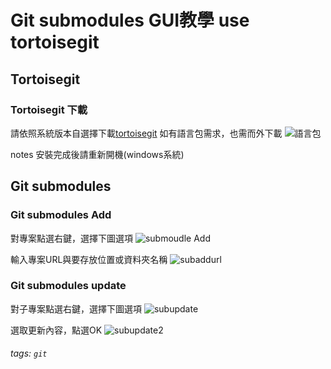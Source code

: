 # Git submodules GUI教學 use tortoisegit

## Tortoisegit 

### Tortoisegit 下載

請依照系統版本自選擇下載[tortoisegit](https://tortoisegit.org/download/)
如有語言包需求，也需而外下載
![語言包](https://lh3.googleusercontent.com/r7gwDCmwbq89BREAkDYjGzk3VywZ-l-_n1T0IkuQ6T69h3WQDoAibf2cUyP3eSSeDxGYZBhHy_hu9g1nLKT447vc_F_MtkAd7UVIETlYFnrznwcHK0uQUXfi8ouCqYL-x7y5hA8MBVGwtOcLNR77xLJNIbiEjaAFJAY5URAvBCqNxN9tl5l3tYDlZUHugx8xj0DkgtKd-q4jE7cZWILPH5-YGYMvbpSlcddPgBrw3Kl95OArCel7F_sy1gGY4PyGsti6Chz41ga3QKqS-XH11OHC4RPdIox6LxL-Wb_sEG8CdP0Wft3N-r1No5RngMLH_UzyhkuO41ewZmW48pa6hd_rsKXmnQet9m2q6rzBp8QVAKusWCl8x0cKqdfCJPOd3C-1MHeawCcpXTcyiaIAZni21qVh8_j61N6aR89RHypZzlpv3nQL6zXKXK-ts67dgJCOfcSdl-nxt6sgdyS1dA_iGFZknh5po43NbkZk0Z2joAoNve2QErwtghcKm5toX6lzGLbvrHTwi51g94GlNUJMo1MODSk3bgLVMJ-X23ayh0vkA0o65MjRon8YpPyM_FstxA5EAdMy8QVoBige_zXlryNWwi3_7isCjSoRBftxhsPOO-IsSsDBS8l65D8=w353-h220-no)

notes 安裝完成後請重新開機(windows系統)

## Git submodules 

### Git submodules Add
對專案點選右鍵，選擇下圖選項
![submoudle Add](https://lh3.googleusercontent.com/urQyF7dyJeGtTRL4_pQtP2VdAc1XF3WZQjrQ6LZ88tMl1HP-hgovIx0-22YnViyzQJhMUg5KmchVwPENNEtWKibk2SxM4ohzxf2YVLUlOIgphJHoUfBycpvSqlnBZI4ucI4qH7o7MCM_eLkK_h08rC4nN0B74rW8IJqxTr_1sgwOHsscHE6YtQG-SW9dKHdXL0-rI45zye0IEXvJpRK6nlb8ueAG9DdLogks_E5qnYqQ2PPEOe_ocPAtyH-WlSWUzr8t0oZdV4DAHY3CeACQfPrdfiL4_qPJhlD1VCO9Ix9md_cPq9dyob5Wom2TlSq7FjB360C5f0Yr__XCQM_IJCeW7JTog5HnQcQyw3aawCFwWHUzvlWPcFb9mqa8A2tF5NvhH1YJ7n6NKlr_V-dQiYTqQ7PQYRDFjULRSG4asbzLAu23-llkRHcWxk-ddtCEJlOOQHlLCW0C6CezFWAFv9dV_4O4gUa22IO2QHmVsHpcuvg4U19WpCuDlicvteZlpQfzNKG49GI0bwa0JjZSq5KyQvrXYimsvDcdC8N5K7PD6jzj4FEJX-vMhu9T9wkpxaNQd-aLRFE7UFLN-Dr0r8y4ni5_yXBJxLEeycw1t1vG9b-BIiuw413RThaGhGI=w1225-h905-no)

輸入專案URL與要存放位置或資料夾名稱
![subaddurl](https://lh3.googleusercontent.com/nnmRe7Tt1oj8hU4iAeJsbGYP3ohXSf8XFOSZUA1BlpUbI8BDPyYGHX32WY_EYBblGpdk3GO9xndz-hhngJjV7f_DU6bkzP2Ns_qkPSbBLS5IH8YEb8LPijZbIeGqsyQNyfBrr-vpImzhHRXkRhNfgtnadSV9FZAIY9CGkcT3S1Gl-kwmX1u_bKQMjvyUkKWjfjx1dQybrxih-TmVi40cGrE-vKBCmU584HFrFrtjraNv_7gkaJP34dalWhgbUYgEA3iWshhgIKJY0erw4zHD7JFtElZihK-UTCD4LQ3lFMT-LSVNTpSV4-UoLj_utH8k78eOeevtTOrnTWKOlwRYo39qxefgaZZR0ctOiKyCQVUAJ2Xtm8oAeapxts_7ZIeA7oYAPg1eRS79P-KseBRvtBwAqlFkgUa-JykV64ddZF0oaOujOrJZVpA0F69tk_92hcdnH06E2H-axsz6KfYUXKHbtwPz7uv_2IBxHiBiFw3EPfa6RvyoAcp-DdCrrCb6EluXu8hxgb2q8qdo80Zg1pnbH9JrU0PMLTSMl7ucLUgsQWOAGM4CsZjx0k-Kd41ABgwTg_lR5QWcX5fEkyezNxhJUpnAS8kKysJmpB5IBX2a_pZ3pUsgFpBVpTOu0zM=w436-h290-no)

### Git submodules update
對子專案點選右鍵，選擇下圖選項
![subupdate](https://lh3.googleusercontent.com/Dsk__J8dMKUXBpJxXTguU5E2iVMGiVsbNQ23il_uUN3be56q_IpiuR4QHRyIXzyNuBeuiClH0zP2dGBOQlJX_eQMnP3qSxvMAYQR4nD4nSmiwXbklBUDKtjEujdzidz4Ubla9gu20YA1c9KRnjibDwMcEByOWOQKNA2SvjNKij-hnSjVinIk3WYA7XEeNWy41bUr5FDX9_Vj76z_GWCee254Z_xp_7LZfrdRtiOLAXMDbo8ydO7RcHrf70dyaaa5-YpQmh8JMrjnkNmfPySG9KQZenIPWDKxRHaR1TDzgLh2MNfEbQC333HBTRrUhovRkU8VqRMpK72_MyGMIu3hv6P5FzKt0NrPDZzPsCEYznomrV3tfTMdxLFNlO4X2QQnZ20-laqYDnye7_vwcncH3_TVrNN-p8zORz8Se_LTymTbu5QpiKJFwI1NcQ8kfjZcDh5t3HHrWrHEA6nNTtkHF_NV-u4F6MWsTJse5FxnK4hOOK3XDP8WXbySIH2P6FZHzQVA5rYD8M9axeMGjU3Q2W9SvKguHit1tjNulZVuP_AaBRxWMqMRGFh--g6g0f6L_32BDH3BSZDM5ivYbaIERQHCsCuX94PNRJlZCDoIzl7F55qoUWCdIbWiTcZ8j6k=w356-h252-no)

選取更新內容，點選OK
![subupdate2](https://lh3.googleusercontent.com/mqTNoJUHWFYmWNpABiYP1qPLtnjEWXIdK2OvA8yIJOKfqUDAkak5sLt6U61Usj3_uRPD02dtiMivND4eDAN0gy_7dU0PyifZva4Fdj93IKPwl4eCo4DudeNJ7Uv6fxpsjnYJ2a07rZu2EhA6teyt8vlrOxRUbKGJb22PZMuXefzKHfMY3G1P1RTkJFFbbYnKnps4FwzhFOobFXh1zXDYHI1Kfvm0hXe28os5klcGUd2cGTnknpaeVfdVDTfHOZq5DQgqErFnh3zrIZR118nCnqW6Y9m8KDYRMnnjBTM1Ddf48CIMeHGtrOAaW6oNYkSIYcashdgaGMZzBBvra8z7xTMZQQx6zCPJ96yehv6x4f4uXGz5gBKyFDq2XlidttfyeCBTmH8vSWb8aqGSOA4BfPmsCxjV-R17l_6oiqs_UPX59V5HoDKjrVuJ21wmvdLEgc6aiCgtYx19MXFZHDh39RCiGDJgtH6jKW8aMdO20cGV-oJPwIoXVy7W-dnk5NtDQNAHEgWq-9SghlACsLGqSNTYsNljVVJF3nlOPypMRD2VXFl-XH58PBitZDq2NQseAdH7bQkZc93PJtKbiNGbcyDnv9lu4WJgqhluEE_tMEin3xSFMSBfogOCcoETp-k=w516-h340-no)




###### tags: `git`